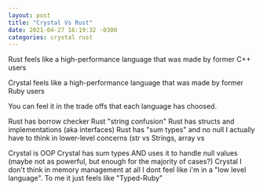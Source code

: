 ```yaml
---
layout: post
title: "Crystal Vs Rust"
date: 2021-04-27 16:19:32 -0300
categories: crystal rust
---
```


Rust feels like a high-performance language that was made by former C++ users

Crystal feels like a high-performance language that was made by former Ruby users

You can feel it in the trade offs that each language has choosed.

Rust has borrow checker
Rust "string confusion"
Rust has structs and implementations (aka interfaces)
Rust has "sum types" and no null
I actually have to think in lower-level concerns (str vs Strings, array vs 

Crystal is OOP
Crystal has sum types AND uses it to handle null values (maybe not as powerful, but enough for the majority of cases?)
Crystal I don't think in memory management at all
I dont feel like i'm in a "low level language". To me it just feels like "Typed-Ruby"


